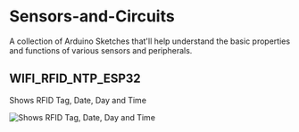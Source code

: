 # Sensors-and-Circuits
A collection of Arduino Sketches that'll help understand the basic properties and functions of various sensors and peripherals.
## WIFI_RFID_NTP_ESP32
Shows RFID Tag, Date, Day and Time

![Shows RFID Tag, Date, Day and Time](https://user-images.githubusercontent.com/61982410/122237606-14fab100-cedd-11eb-91bc-d0d025a19ae9.jpg)

